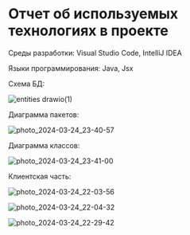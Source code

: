 # Отчет об используемых технологиях в проекте

Среды разработки: Visual Studio Code, IntelliJ IDEA

Языки программирования: Java, Jsx

Схема БД:

![entities drawio(1)](https://github.com/MaxEmelyanovich/WolframX/assets/99658243/2f6c5cde-886a-4c40-8f94-816817a8d2f6)

Диаграмма пакетов:

![photo_2024-03-24_23-40-57](https://github.com/MaxEmelyanovich/WolframX/assets/99658243/8529afd8-d4f6-4fec-a9c1-811e9896b819)

Диаграмма классов:

![photo_2024-03-24_23-41-00](https://github.com/MaxEmelyanovich/WolframX/assets/99658243/5223aecc-19d1-4d7a-9975-395152e0f87b)

Клиентская часть:

![photo_2024-03-24_22-03-56](https://github.com/MaxEmelyanovich/WolframX/assets/99658243/df91998d-5af9-4102-8c46-fcba68076ae1)

![photo_2024-03-24_22-04-32](https://github.com/MaxEmelyanovich/WolframX/assets/99658243/c09834ee-2e39-4901-a609-f7c860233c62)

![photo_2024-03-24_22-29-42](https://github.com/MaxEmelyanovich/WolframX/assets/99658243/b76cfad0-70fa-49d3-ba7c-844ca4e9eba0)
